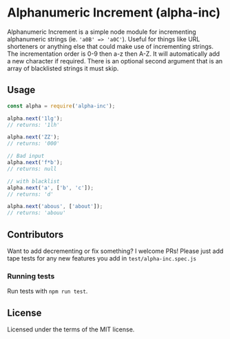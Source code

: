 # Alphanumeric Increment (alpha-inc)

Alphanumeric Increment is a simple node module for incrementing alphanumeric strings
(ie. `'a0B' => 'a0C'`).
Useful for things like URL shorteners or anything else that could make use of
incrementing strings. The incrementation order is 0-9 then a-z
then A-Z. It will automatically add a new character if required. There is an optional second argument that is an array of blacklisted strings it must skip.

## Usage

```javascript
const alpha = require('alpha-inc');

alpha.next('1lg');
// returns: '1lh'

alpha.next('ZZ');
// returns: '000'

// Bad input
alpha.next('f*b');
// returns: null

// with blacklist
alpha.next('a', ['b', 'c']);
// returns: 'd'

alpha.next('abous', ['about']);
// returns: 'abouu'
```

## Contributors

Want to add decrementing or fix something? I welcome PRs! Please just add tape
tests for any new features you add in `test/alpha-inc.spec.js`

### Running tests

Run tests with `npm run test`.

## License

Licensed under the terms of the MIT license.
